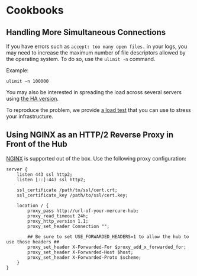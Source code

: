 # Cookbooks

## Handling More Simultaneous Connections

If you have errors such as `accept: too many open files.` in your logs, you may need to increase the maximum number of file descriptors allowed by the operating system. To do so, use the `ulimit -n` command.

Example:

    ulimit -n 100000

You may also be interested in spreading the load across several servers using [the HA version](cluster.md).

To reproduce the problem, we provide [a load test](load-test.md) that you can use to stress your infrastructure.

## Using NGINX as an HTTP/2 Reverse Proxy in Front of the Hub

[NGINX](https://www.nginx.com) is supported out of the box. Use the following proxy configuration:

```nginx
server {
    listen 443 ssl http2;
    listen [::]:443 ssl http2;

    ssl_certificate /path/to/ssl/cert.crt;
    ssl_certificate_key /path/to/ssl/cert.key;

    location / {
        proxy_pass http://url-of-your-mercure-hub;
        proxy_read_timeout 24h;
        proxy_http_version 1.1;
        proxy_set_header Connection "";

        ## Be sure to set USE_FORWARDED_HEADERS=1 to allow the hub to use those headers ##
        proxy_set_header X-Forwarded-For $proxy_add_x_forwarded_for;
        proxy_set_header X-Forwarded-Host $host;
        proxy_set_header X-Forwarded-Proto $scheme;
    }
}
```
